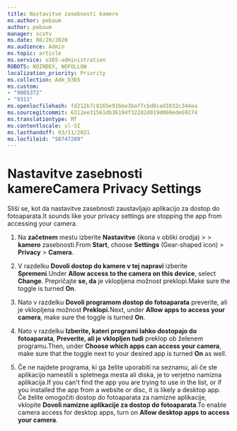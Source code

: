 ```yaml
---
title: Nastavitve zasebnosti kamere
ms.author: pebaum
author: pebaum
manager: scotv
ms.date: 08/20/2020
ms.audience: Admin
ms.topic: article
ms.service: o365-administration
ROBOTS: NOINDEX, NOFOLLOW
localization_priority: Priority
ms.collection: Adm_O365
ms.custom:
- "9005372"
- "9311"
ms.openlocfilehash: fd212b7c8165e91bbe3baffcbd0cad1032c344ea
ms.sourcegitcommit: 6312ee31561db36104f32282d019d069ede69174
ms.translationtype: MT
ms.contentlocale: sl-SI
ms.lasthandoff: 03/11/2021
ms.locfileid: "50747209"
---
```

# <a name="camera-privacy-settings"></a><span data-ttu-id="048f0-102">Nastavitve zasebnosti kamere</span><span class="sxs-lookup"><span data-stu-id="048f0-102">Camera Privacy Settings</span></span>

<span data-ttu-id="048f0-103">Sliši se, kot da nastavitve zasebnosti zaustavljajo aplikacijo za dostop do fotoaparata.</span><span class="sxs-lookup"><span data-stu-id="048f0-103">It sounds like your privacy settings are stopping the app from accessing your camera.</span></span>

1.  <span data-ttu-id="048f0-104">Na **začetnem** mestu izberite **Nastavitve** (ikona v obliki orodja) >  >  **kamero** zasebnosti.</span><span class="sxs-lookup"><span data-stu-id="048f0-104">From **Start**, choose **Settings** (Gear-shaped icon) > **Privacy** > **Camera**.</span></span>

2.  <span data-ttu-id="048f0-105">V razdelku **Dovoli dostop do kamere v tej napravi** izberite **Spremeni**.</span><span class="sxs-lookup"><span data-stu-id="048f0-105">Under **Allow access to the camera on this device**, select **Change**.</span></span> <span data-ttu-id="048f0-106">Prepričajte **se, da** je vklopljena možnost preklopi.</span><span class="sxs-lookup"><span data-stu-id="048f0-106">Make sure the toggle is turned **On**.</span></span>

3.  <span data-ttu-id="048f0-107">Nato v razdelku **Dovoli programom dostop do fotoaparata** preverite, ali je vklopljena možnost **Preklopi.**</span><span class="sxs-lookup"><span data-stu-id="048f0-107">Next, under **Allow apps to access your camera**, make sure the toggle is turned **On**.</span></span>

4.  <span data-ttu-id="048f0-108">Nato v razdelku **Izberite, kateri programi lahko dostopajo do fotoaparata**, **Preverite, ali je vklopljen tudi** preklop ob želenem programu.</span><span class="sxs-lookup"><span data-stu-id="048f0-108">Then, under **Choose which apps can access your camera**, make sure that the toggle next to your desired app is turned **On** as well.</span></span>

5.  <span data-ttu-id="048f0-109">Če ne najdete programa, ki ga želite uporabiti na seznamu, ali če ste aplikacijo namestili s spletnega mesta ali diska, je to verjetno namizna aplikacija.</span><span class="sxs-lookup"><span data-stu-id="048f0-109">If you can't find the app you are trying to use in the list, or if you installed the app from a website or disc, it is likely a desktop app.</span></span> <span data-ttu-id="048f0-110">Če želite omogočiti dostop do fotoaparata za namizne aplikacije, vklopite **Dovoli namizne aplikacije za dostop do fotoaparata**.</span><span class="sxs-lookup"><span data-stu-id="048f0-110">To enable camera access for desktop apps, turn on **Allow desktop apps to access your camera**.</span></span>